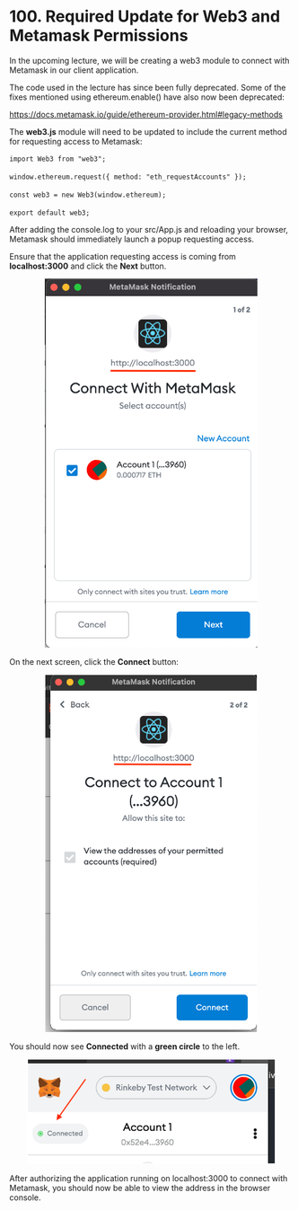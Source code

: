 #   100. Required Update for Web3 and Metamask Permissions

In the upcoming lecture, we will be creating a web3 module to connect with Metamask in our client application.

The code used in the lecture has since been fully deprecated. Some of the fixes mentioned using ethereum.enable() have also now been deprecated:

https://docs.metamask.io/guide/ethereum-provider.html#legacy-methods

The **web3.js** module will need to be updated to include the current method for requesting access to Metamask:

```
import Web3 from "web3";
 
window.ethereum.request({ method: "eth_requestAccounts" });
 
const web3 = new Web3(window.ethereum);
 
export default web3;
```

After adding the console.log to your src/App.js and reloading your browser, Metamask should immediately launch a popup requesting access.

Ensure that the application requesting access is coming from **localhost:3000** and click the **Next** button.

<p align="center" ><img src="../imgs/100.1_Required-Update-for-Web3-and-Metamask-Permissions.png"  ></p> 

On the next screen, click the **Connect** button:

<p align="center" ><img src="../imgs/100.2_Required-Update-for-Web3-and-Metamask-Permissions.png"  ></p> 

You should now see **Connected** with a **green circle** to the left.

<p align="center" ><img src="../imgs/100.3_Required-Update-for-Web3-and-Metamask-Permissions.png"  ></p> 

After authorizing the application running on localhost:3000 to connect with Metamask, you should now be able to view the address in the browser console.